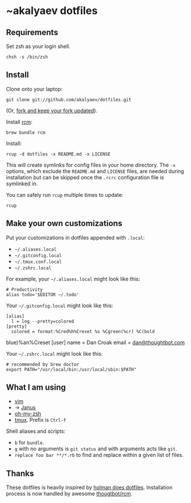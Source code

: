 # ~akalyaev dotfiles

## Requirements

Set zsh as your login shell.

    chsh -s /bin/zsh

## Install

Clone onto your laptop:

    git clone git://github.com/akalyaev/dotfiles.git

(Or, [fork and keep your fork
updated](http://robots.thoughtbot.com/keeping-a-github-fork-updated)).

Install [rcm](https://github.com/thoughtbot/rcm):

    brew bundle rcm

Install:

    rcup -d dotfiles -x README.md -x LICENSE

This will create symlinks for config files in your home directory. The
`-x` options, which exclude the `README.md` and `LICENSE` files, are
needed during installation but can be skipped once the `.rcrc`
configuration file is symlinked in.

You can safely run `rcup` multiple times to update:

    rcup

## Make your own customizations

Put your customizations in dotfiles appended with `.local`:

* `~/.aliases.local`
* `~/.gitconfig.local`
* `~/.tmux.conf.local`
* `~/.zshrc.local`

For example, your `~/.aliases.local` might look like this:

    # Productivity
    alias todo='$EDITOR ~/.todo'

Your `~/.gitconfig.local` might look like this:

    [alias]
      l = log --pretty=colored
    [pretty]
      colored = format:%Cred%h%Creset %s %Cgreen(%cr) %C(bold
blue)%an%Creset
    [user]
      name = Dan Croak
      email = dan@thoughtbot.com

Your `~/.zshrc.local` might look like this:

    # recommended by brew doctor
    export PATH="/usr/local/bin:/usr/local/sbin:$PATH"

## What I am using

* [vim](http://www.vim.org/)
* -> [Janus](https://github.com/carlhuda/janus)
* [oh-my-zsh](https://github.com/robbyrussell/oh-my-zsh)
* [tmux](http://robots.thoughtbot.com/a-tmux-crash-course). Prefix is
  `Ctrl-f`

Shell aliases and scripts:

* `b` for `bundle`.
* `g` with no arguments is `git status` and with arguments acts like
  `git`.
* `replace foo bar **/*.rb` to find and replace within a given list of
  files.

## Thanks

These dotfiles is heavily inspired by [holman does
dotfiles](https://github.com/holman/dotfiles). Installation process is
now handled by awesome [thougtbot/rcm](https://github.com/thoughtbot/rcm).
